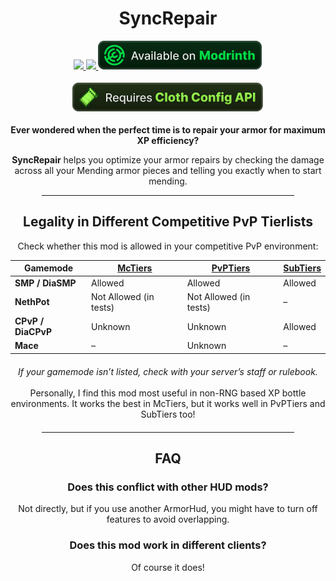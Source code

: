 <div align="center">

  <h1>SyncRepair</h1>
  <p>
    <a href="https://discord.gg/wqSJGpZVDd">
      <img src="https://raw.githubusercontent.com/intergrav/devins-badges/refs/heads/v3/assets/compact-minimal/social/discord-plural_46h.png">
    </a>
    <a href="https://github.com/MrOrdenador/SyncRepair">
      <img src="https://raw.githubusercontent.com/intergrav/devins-badges/refs/heads/v3/assets/compact-minimal/social/github-plural_46h.png" >
    </a>
    <a href="https://modrinth.com/mod/syncrepair">
      <img src="https://raw.githubusercontent.com/intergrav/devins-badges/refs/heads/v3/assets/compact/available/modrinth_46h.png">
    </a>
  </p>
  <a href="https://modrinth.com/mod/cloth-config" style="margin: 3px;">
    <img  src="https://raw.githubusercontent.com/intergrav/devins-badges/refs/heads/v3/assets/compact/requires/cloth-config-api_46h.png" style="margin: 4px;">
    
  </a>

  <p><strong>Ever wondered when the perfect time is to repair your armor for maximum XP efficiency?</strong></p>

  <p><strong>SyncRepair</strong> helps you optimize your armor repairs by checking the damage across all your Mending armor pieces and telling you exactly when to start mending.</p>

  <hr style="width: 80%;">

  <h2>Legality in Different Competitive PvP Tierlists</h2>

  <p>Check whether this mod is allowed in your competitive PvP environment:</p>

| Gamemode           | [**McTiers**](https://mctiers.com/) | [**PvPTiers**](https://pvptiers.com/) | [**SubTiers**](https://subtiers.net/) |
| ------------------ | ----------------------------------- | ------------------------------------- | ------------------------------------- |
| **SMP / DiaSMP**   | Allowed                             | Allowed                               | Allowed                               |
| **NethPot**        | Not Allowed (in tests)              | Not Allowed (in tests)                | –                                     |
| **CPvP / DiaCPvP** | Unknown                             | Unknown                               | Allowed                               |
| **Mace**           | –                                   | Unknown                               | –                                     |

  <p style="max-width: 700px; margin: 20px auto;">
    <em>If your gamemode isn’t listed, check with your server’s staff or rulebook.</em><br><br>
    Personally, I find this mod most useful in non-RNG based XP bottle environments. It works the best in McTiers, but it works well in PvPTiers and SubTiers too!
  </p>

  <hr style="width: 80%;">

  <h2>FAQ</h2>

  <h3>Does this conflict with other HUD mods?</h3>
  <p>Not directly, but if you use another ArmorHud, you might have to turn off features to avoid overlapping.</p>

  <h3>Does this mod work in different clients?</h3>
  <p>Of course it does!</p>

</div>
